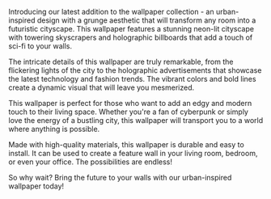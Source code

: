 <!--
Write me content for website with wallpaper "An urban-inspired wallpaper with a grunge aesthetic, featuring a neon-lit cityscape with futuristic elements such as holographic billboards."
-->

<!--font:Poppins.-->

Introducing our latest addition to the wallpaper collection - an urban-inspired design with a grunge aesthetic that will transform any room into a futuristic cityscape. This wallpaper features a stunning neon-lit cityscape with towering skyscrapers and holographic billboards that add a touch of sci-fi to your walls.

The intricate details of this wallpaper are truly remarkable, from the flickering lights of the city to the holographic advertisements that showcase the latest technology and fashion trends. The vibrant colors and bold lines create a dynamic visual that will leave you mesmerized.

This wallpaper is perfect for those who want to add an edgy and modern touch to their living space. Whether you're a fan of cyberpunk or simply love the energy of a bustling city, this wallpaper will transport you to a world where anything is possible.

Made with high-quality materials, this wallpaper is durable and easy to install. It can be used to create a feature wall in your living room, bedroom, or even your office. The possibilities are endless!

So why wait? Bring the future to your walls with our urban-inspired wallpaper today!

